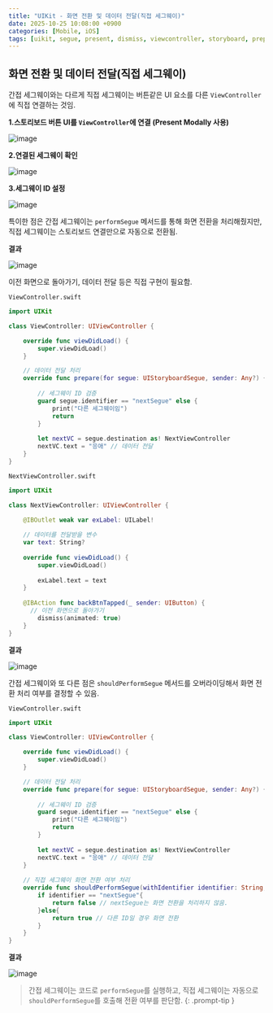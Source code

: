 ```yaml
---
title: "UIKit - 화면 전환 및 데이터 전달(직접 세그웨이)"
date: 2025-10-25 10:08:00 +0900
categories: [Mobile, iOS]
tags: [uikit, segue, present, dismiss, viewcontroller, storyboard, prepare, shouldPerformSegue]
---
```


## **화면 전환 및 데이터 전달(직접 세그웨이)**
간접 세그웨이와는 다르게 직접 세그웨이는 버튼같은 UI 요소를 다른 `ViewController`에 직접 연결하는 것임.

**1.스토리보드 버튼 UI를 `ViewController`에 연결 (Present Modally 사용)**

![image](/assets/img/storyboardsegue2connecttry.png)

**2.연결된 세그웨이 확인**

![image](/assets/img/storyboardsegue2check.png)

**3.세그웨이 ID 설정**

![image](/assets/img/storyboardsegue2idsetting.png)

특이한 점은 간접 세그웨이는 `performSegue` 메서드를 통해 화면 전환을 처리해줬지만, 직접 세그웨이는 스토리보드 연결만으로 자동으로 전환됨.

**결과**

![image](/assets/img/segue2result1.gif)

이전 화면으로 돌아가기, 데이터 전달 등은 직접 구현이 필요함.

`ViewController.swift`
```swift
import UIKit

class ViewController: UIViewController {

    override func viewDidLoad() {
        super.viewDidLoad()
    }

    // 데이터 전달 처리
    override func prepare(for segue: UIStoryboardSegue, sender: Any?) {
        
        // 세그웨이 ID 검증
        guard segue.identifier == "nextSegue" else {
            print("다른 세그웨이임")
            return
        }
        
        let nextVC = segue.destination as! NextViewController
        nextVC.text = "응애" // 데이터 전달
    }
}
```

`NextViewController.swift`
```swift
import UIKit

class NextViewController: UIViewController {

    @IBOutlet weak var exLabel: UILabel!
    
    // 데이터를 전달받을 변수
    var text: String?
    
    override func viewDidLoad() {
        super.viewDidLoad()
        
        exLabel.text = text
    }
    
    @IBAction func backBtnTapped(_ sender: UIButton) {
      // 이전 화면으로 돌아가기
        dismiss(animated: true)
    }
}
```

**결과**

![image](/assets/img/segue2result2.gif)

간접 세그웨이와 또 다른 점은 `shouldPerformSegue` 메서드를 오버라이딩해서 화면 전환 처리 여부를 결정할 수 있음.

`ViewController.swift`
```swift
import UIKit

class ViewController: UIViewController {

    override func viewDidLoad() {
        super.viewDidLoad()
    }

    // 데이터 전달 처리
    override func prepare(for segue: UIStoryboardSegue, sender: Any?) {
        
        // 세그웨이 ID 검증
        guard segue.identifier == "nextSegue" else {
            print("다른 세그웨이임")
            return
        }
        
        let nextVC = segue.destination as! NextViewController
        nextVC.text = "응애" // 데이터 전달
    }
    
    // 직접 세그웨이 화면 전환 여부 처리
    override func shouldPerformSegue(withIdentifier identifier: String, sender: Any?) -> Bool {
        if identifier == "nextSegue"{
            return false // nextSegue는 화면 전환을 처리하지 않음.
        }else{
            return true // 다른 ID일 경우 화면 전환
        }
    }
}
```

**결과**

![image](/assets/img/segue2result3.gif)

> 간접 세그웨이는 코드로 `performSegue`를 실행하고, 직접 세그웨이는 자동으로 `shouldPerformSegue`를 호출해 전환 여부를 판단함.
{: .prompt-tip }